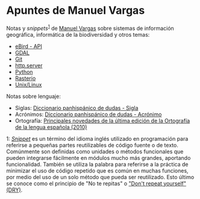# Apuntes de Manuel Vargas
Notas y _snippets_<sup>[1](#footnote01)</sup> de [Manuel Vargas](https://github.com/mfvargas) sobre sistemas de información geográfica, informática de la biodiversidad y otros temas:

* [eBird - API](https://github.com/mfvargas/snippets/blob/master/ebird-api/README.md)
* [GDAL](https://github.com/mfvargas/snippets/blob/master/gdal/README.md)
* [Git](https://github.com/mfvargas/snippets/blob/master/git/README.md)
* [http.server](https://github.com/mfvargas/snippets/blob/master/http.server/README.md)
* [Python](https://github.com/mfvargas/snippets/blob/master/python/README.md)
* [Rasterio](https://github.com/mfvargas/snippets/blob/master/rasterio/README.md)
* [Unix/Linux](https://github.com/mfvargas/snippets/blob/master/unix-linux/README.md)

Notas sobre lenguaje:

* Siglas: [Diccionario panhispánico de dudas - Sigla](http://lema.rae.es/dpd/srv/search?id=nNmc4LzNaD6zHPhgWc)
* Acrónimos: [Diccionario panhispánico de dudas - Acrónimo](http://lema.rae.es/dpd/srv/search?id=Tvd5E55ArD6uxbj2i5)
* Ortografía: [Principales novedades de la última edición de la Ortografía de la lengua española (2010)](https://www.rae.es/sites/default/files/Principales_novedades_de_la_Ortografia_de_la_lengua_espanola.pdf)

<a name="footnote01">1</a>: _[Snippet](https://es.wikipedia.org/wiki/Snippet)_ es un término del idioma inglés utilizado en programación para referirse a pequeñas partes reutilizables de código fuente o de texto. Comúnmente son definidas como unidades o métodos funcionales que pueden integrarse fácilmente en módulos mucho más grandes, aportando funcionalidad. También se utiliza la palabra para referirse a la práctica de minimizar el uso de código repetido que es común en muchas funciones, por medio del uso de un solo método que pueda ser reutilizado. Esto último se conoce como el principio de "No te repitas" o ["Don't repeat yourself" (DRY)](https://en.wikipedia.org/wiki/Don%27t_repeat_yourself).
